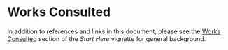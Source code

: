 # Works Consulted

In addition to references and links in this document, please see the [Works Consulted](http://bryanhanson.github.io/LearnPCA/articles/Vig_01_Start_Here.html#works-consulted) section of the *Start Here* vignette for general background.
